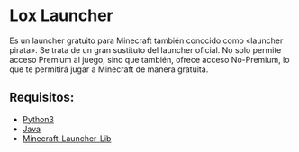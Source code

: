 # Lox Launcher
Es un launcher gratuito para Minecraft también conocido como «launcher pirata». Se trata de un gran sustituto del launcher oficial. No solo permite acceso Premium al juego, sino que también, ofrece acceso No-Premium, lo que te permitirá jugar a Minecraft de manera gratuita.

## Requisitos:
 - [Python3](https://www.python.org/downloads/)
 - [Java](https://www.java.com/es/download/)
 - [Minecraft-Launcher-Lib](https://pypi.org/project/minecraft-launcher-lib/)
